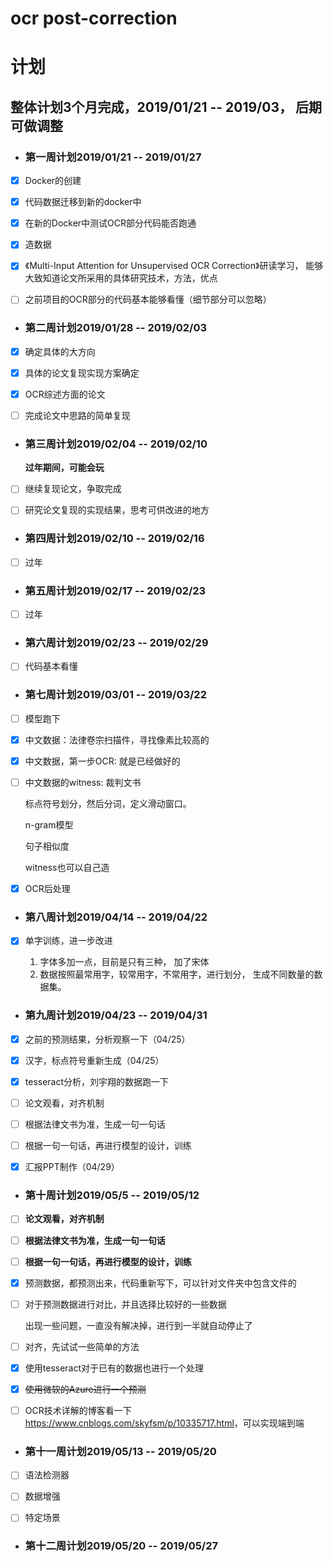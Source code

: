# ocr post-correction

# 计划

## 整体计划3个月完成，2019/01/21 -- 2019/03， 后期可做调整

- ### 第一周计划2019/01/21 -- 2019/01/27

- [x] Docker的创建

- [x] 代码数据迁移到新的docker中

- [x] 在新的Docker中测试OCR部分代码能否跑通

- [x] 造数据

- [x] 《Multi-Input Attention for Unsupervised OCR Correction》研读学习， 能够大致知道论文所采用的具体研究技术，方法，优点

- [ ] 之前项目的OCR部分的代码基本能够看懂（细节部分可以忽略）

- ### 第二周计划2019/01/28 -- 2019/02/03

- [x] 确定具体的大方向

- [x] 具体的论文复现实现方案确定

- [x] OCR综述方面的论文

- [ ] 完成论文中思路的简单复现

- ### 第三周计划2019/02/04 -- 2019/02/10

  **过年期间，可能会玩**

- [ ] 继续复现论文，争取完成

- [ ] 研究论文复现的实现结果，思考可供改进的地方

- ### 第四周计划2019/02/10 -- 2019/02/16

- [ ] 过年

- ### 第五周计划2019/02/17 -- 2019/02/23

- [ ] 过年

- ### 第六周计划2019/02/23 -- 2019/02/29

- [ ] 代码基本看懂

- ### 第七周计划2019/03/01 -- 2019/03/22

- [ ] 模型跑下

- [x] 中文数据：法律卷宗扫描件，寻找像素比较高的

- [x] 中文数据，第一步OCR: 就是已经做好的

- [ ] 中文数据的witness: 裁判文书

  标点符号划分，然后分词，定义滑动窗口。

  n-gram模型

  句子相似度

  witness也可以自己造

- [x] OCR后处理


- ### **第八周计划2019/04/14 -- 2019/04/22**

- [x] 单字训练，进一步改进

  1. 字体多加一点，目前是只有三种， 加了宋体
  2. 数据按照最常用字，较常用字，不常用字，进行划分， 生成不同数量的数据集。

- ### **第九周计划2019/04/23 -- 2019/04/31**

- [x] 之前的预测结果，分析观察一下（04/25）

- [x] 汉字，标点符号重新生成（04/25）

- [x] tesseract分析，刘宇翔的数据跑一下

- [ ] 论文观看，对齐机制

- [ ] 根据法律文书为准，生成一句一句话

- [ ] 根据一句一句话，再进行模型的设计，训练

- [x] 汇报PPT制作（04/29）

- ###  **第十周计划2019/05/5 -- 2019/05/12**

- [ ] **论文观看，对齐机制**

- [ ] **根据法律文书为准，生成一句一句话**

- [ ] **根据一句一句话，再进行模型的设计，训练**

- [x] 预测数据，都预测出来，代码重新写下，可以针对文件夹中包含文件的

- [ ] 对于预测数据进行对比，并且选择比较好的一些数据

  出现一些问题，一直没有解决掉，进行到一半就自动停止了

- [ ] 对齐，先试试一些简单的方法

- [x] 使用tesseract对于已有的数据也进行一个处理

- [x] ~~使用微软的Azure进行一个预测~~

- [ ] OCR技术详解的博客看一下<https://www.cnblogs.com/skyfsm/p/10335717.html>，可以实现端到端



- ### 第十一周计划2019/05/13 -- 2019/05/20

- [ ] 语法检测器
- [ ] 数据增强
- [ ] 特定场景


- ### 第十二周计划2019/05/20 -- 2019/05/27



